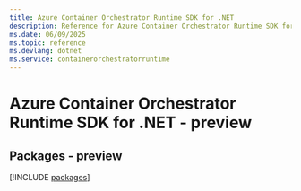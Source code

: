 ```yaml
---
title: Azure Container Orchestrator Runtime SDK for .NET
description: Reference for Azure Container Orchestrator Runtime SDK for .NET
ms.date: 06/09/2025
ms.topic: reference
ms.devlang: dotnet
ms.service: containerorchestratorruntime
---
```

# Azure Container Orchestrator Runtime SDK for .NET - preview
## Packages - preview
[!INCLUDE [packages](container-orchestrator-runtime-index.md)]